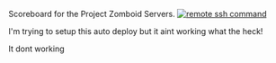 Scoreboard for the Project Zomboid Servers.
[![remote ssh command](https://github.com/br3ntor/zomboid-scoreboard-nextjs/actions/workflows/action.yml/badge.svg)](https://github.com/br3ntor/zomboid-scoreboard-nextjs/actions/workflows/action.yml)

I'm trying to setup this auto deploy but it aint working what the heck!

It dont working

